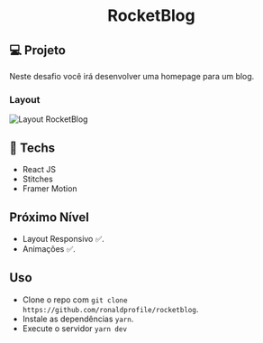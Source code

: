<h1 align="center"> RocketBlog </h1>

## 💻 Projeto

Neste desafio você irá desenvolver uma homepage para um blog.

### Layout

<img src="https://ik.imagekit.io/gczsuhmv3/theblog_7jSRqvCW3.png?ik-sdk-version=javascript-1.4.3&updatedAt=1645800107797" alt="Layout RocketBlog" />

## 🚀 Techs

- React JS
- Stitches
- Framer Motion

## Próximo Nível

- Layout Responsivo ✅.
- Animações ✅.

## Uso

- Clone o repo com `git clone https://github.com/ronaldprofile/rocketblog`.
- Instale as dependências `yarn`.
- Execute o servidor `yarn dev`
